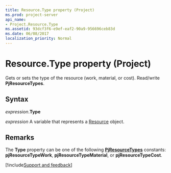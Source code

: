 ```yaml
---
title: Resource.Type property (Project)
ms.prod: project-server
api_name:
- Project.Resource.Type
ms.assetid: 93dcf3f6-e9ef-eaf2-90a9-956696ceb83d
ms.date: 06/08/2017
localization_priority: Normal
---
```



# Resource.Type property (Project)

Gets or sets the type of the resource (work, material, or cost). Read/write  **PjResourceTypes**.


## Syntax

_expression_.**Type**

_expression_ A variable that represents a [Resource](./Project.Resource.md) object.


## Remarks

The  **Type** property can be one of the following **[PjResourceTypes](Project.PjResourceTypes.md)** constants: **pjResourceTypeWork**, **pjResourceTypeMaterial**, or **pjResourceTypeCost**.

[!include[Support and feedback](~/includes/feedback-boilerplate.md)]